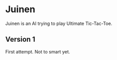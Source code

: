 Juinen
======

Juinen is an AI trying to play Ultimate Tic-Tac-Toe.

Version 1
---------
First attempt. Not to smart yet.
